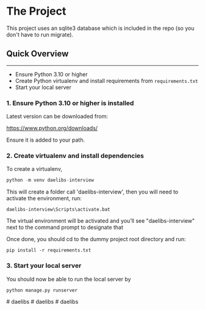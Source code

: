 # The Project

This project uses an sqlite3 database which is included in the repo (so you don't have to run migrate).


## Quick Overview
-----------------

* Ensure Python 3.10 or higher
* Create Python virtualenv and install requirements from `requirements.txt`
* Start your local server


### 1. Ensure Python 3.10 or higher is installed

Latest version can be downloaded from:

https://www.python.org/downloads/

Ensure it is added to your path.

### 2. Create virtualenv and install dependencies

To create a virtualenv,
```python
python -m venv daelibs-interview
```

This will create a folder call 'daelibs-interview', then you will need to activate the environment, run:
```
daelibs-interview\Scripts\activate.bat
```

The virtual environment will be activated and you’ll see "daelibs-interview" next to the command prompt to designate that

Once done, you should cd to the dummy project root directory and run:
```
pip install -r requirements.txt
```

### 3. Start your local server
You should now be able to run the local server by
```python
python manage.py runserver
```
#   d a e l i b s  
 #   d a e l i b s  
 #   d a e l i b s  
 